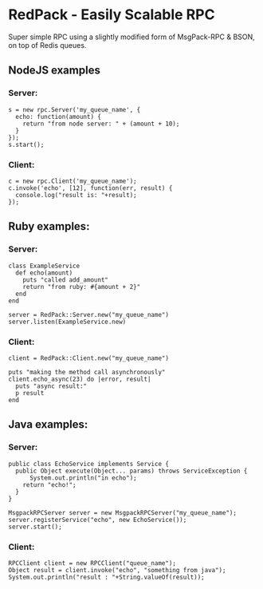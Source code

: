 RedPack - Easily Scalable RPC
=============================

Super simple RPC using a slightly modified form of MsgPack-RPC & BSON, on top of Redis queues.  


NodeJS examples
---------------

### Server:

    s = new rpc.Server('my_queue_name', {
      echo: function(amount) {
        return "from node server: " + (amount + 10);
      }
    });
    s.start();

### Client:

    c = new rpc.Client('my_queue_name');
    c.invoke('echo', [12], function(err, result) {
      console.log("result is: "+result);
    });


Ruby examples:
--------------

### Server:

    class ExampleService
      def echo(amount)
        puts "called add_amount"
        return "from ruby: #{amount + 2}"
      end
    end

    server = RedPack::Server.new("my_queue_name")
    server.listen(ExampleService.new)

### Client:

    client = RedPack::Client.new("my_queue_name")

    puts "making the method call asynchronously"
    client.echo_async(23) do |error, result|
      puts "async result:"
      p result
    end


Java examples:
--------------

### Server:

    public class EchoService implements Service {
      public Object execute(Object... params) throws ServiceException {
    	  System.out.println("in echo");
        return "echo!";
      }
    }

    MsgpackRPCServer server = new MsgpackRPCServer("my_queue_name");
    server.registerService("echo", new EchoService());
    server.start();

### Client:

    RPCClient client = new RPCClient("queue_name");
    Object result = client.invoke("echo", "something from java");
    System.out.println("result : "+String.valueOf(result));
